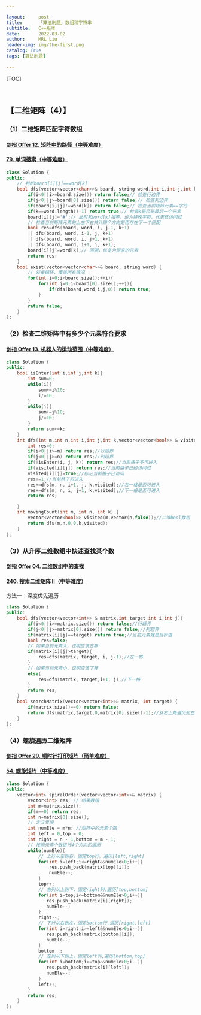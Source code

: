 ```yaml
---

layout:     post
title:      「算法刷题」数组和字符串
subtitle:   C++版本
date:       2022-03-02
author:     MRL Liu
header-img: img/the-first.png
catalog: True
tags: [算法刷题]
   
---
```


[TOC]

​      

## 【二维矩阵（4）】

### （1）二维矩阵匹配字符数组

#### [剑指 Offer 12. 矩阵中的路径（中等难度）](https://leetcode-cn.com/problems/ju-zhen-zhong-de-lu-jing-lcof/)

#### [79. 单词搜索（中等难度）](https://leetcode-cn.com/problems/word-search/)

```c++
class Solution {
public:
    // 判断board[i][j]==word[k]
    bool dfs(vector<vector<char>>& board, string word,int i,int j,int k){
        if(i<0||i>=board.size()) return false;// 检查行边界
        if(j<0||j>=board[0].size()) return false;// 检查列边界
        if(board[i][j]!=word[k]) return false;// 检查当前矩阵元素==字符
        if(k==word.length()-1) return true;// 检查k是否是最后一个元素
        board[i][j]='#';// 此时和word[k]相等，设为特殊字符，代表已访问过
        // 检查当前矩阵元素的上左下右共计四个方向是否存在下一个匹配
        bool res=dfs(board, word, i, j-1, k+1)
        || dfs(board, word, i-1, j, k+1)
        || dfs(board, word, i, j+1, k+1)
        || dfs(board, word, i+1, j, k+1);
        board[i][j]=word[k];// 回溯，修复为原来的元素
        return res;
    }
    bool exist(vector<vector<char>>& board, string word) {
        // 双重循环，覆盖所有情况
        for(int i=0;i<board.size();++i){
            for(int j=0;j<board[0].size();++j){
                if(dfs(board,word,i,j,0)) return true;
            }
        }
        return false;
    }
};
```

### （2）检查二维矩阵中有多少个元素符合要求

#### [剑指 Offer 13. 机器人的运动范围（中等难度）](https://leetcode-cn.com/problems/ji-qi-ren-de-yun-dong-fan-wei-lcof/)

```c++
class Solution {
public:
    bool isEnter(int i,int j,int k){
        int sum=0;
        while(i){
            sum+=i%10;
            i/=10;
        }
        while(j){
            sum+=j%10;
            j/=10;
        }
        return sum<=k;
    }
    int dfs(int m,int n,int i,int j,int k,vector<vector<bool>> & visited){
        int res=0;
        if(i<0||i>=m) return res;//行超界
        if(j<0||j>=n) return res;//列超界
        if(!isEnter(i, j, k)) return res;//当前格子不可进入
        if(visited[i][j]) return res;//当前格子已经访问过
        visited[i][j]=true;//标记当前格子已访问
        res+=1;//当前格子可进入
        res+=dfs(m, n, i+1, j, k,visited);//右一格是否可进入
        res+=dfs(m, n, i, j+1, k,visited);//下一格是否可进入
        return res;

    }
    int movingCount(int m, int n, int k) {
        vector<vector<bool>> visited(m,vector(n,false));//二维bool数组
        return dfs(m,n,0,0,k,visited);
    }
};
```

### （3）从升序二维数组中快速查找某个数

#### [剑指 Offer 04. 二维数组中的查找](https://leetcode-cn.com/problems/er-wei-shu-zu-zhong-de-cha-zhao-lcof/)

#### [240. 搜索二维矩阵 II（中等难度）](https://leetcode-cn.com/problems/search-a-2d-matrix-ii/)

方法一：深度优先遍历

```C++
class Solution {
public:
    bool dfs(vector<vector<int>> & matrix,int target,int i,int j){
        if(i<0||i>=matrix.size()) return false;//行超界
        if(j<0||j>=matrix[0].size()) return false;//列超界
        if(matrix[i][j]==target) return true;//当前元素就是目标值
        bool res=false;
        // 如果当前元素大，说明应该左移
        if(matrix[i][j]>target){
            res=dfs(matrix, target, i, j-1);//左一格
        }
        // 如果当前元素小，说明应该下移
        else{
            res=dfs(matrix, target,i+1, j);//下一格
        }
        return res;
    }
    bool searchMatrix(vector<vector<int>>& matrix, int target) {
        if(matrix.size()==0) return false;
        return dfs(matrix,target,0,matrix[0].size()-1);//从右上角遍历到左下角
    }
};
```

### （4）螺旋遍历二维矩阵

#### [剑指 Offer 29. 顺时针打印矩阵（简单难度）](https://leetcode-cn.com/problems/shun-shi-zhen-da-yin-ju-zhen-lcof/)

#### [54. 螺旋矩阵（中等难度）](https://leetcode-cn.com/problems/spiral-matrix/)

```c++
class Solution {
public:
    vector<int> spiralOrder(vector<vector<int>>& matrix) {
        vector<int> res; // 结果数组
        int m=matrix.size();
        if(m==0) return res;
        int n=matrix[0].size();
        // 定义界限
        int numEle = m*n; //矩阵中的元素个数
        int left = 0,top = 0;
        int right = n - 1,bottom = m - 1;
        // 按照元素个数进行4个方向的遍历
        while(numEle){
            // 上行从左到右，固定top行，遍历[left,right]
            for(int i=left;i<=right&&numEle>0;i++){
                res.push_back(matrix[top][i]);
                numEle--;
            }
            top++;
            // 右列从上到下，固定right列,遍历[top,bottom]
            for(int i=top;i<=bottom&&numEle>0;i++){
               res.push_back(matrix[i][right]);
               numEle--;
            } 
            right--;
            // 下行从右到左，固定bottom行,遍历[right,left]
            for(int i=right;i>=left&&numEle>0;i--){
               res.push_back(matrix[bottom][i]);
               numEle--;
            } 
            bottom--;
            // 左列从下到上，固定left列,遍历[bottom,top]
            for(int i=bottom;i>=top&&numEle>0;i--){
               res.push_back(matrix[i][left]);
               numEle--;
            } 
            left++;
        }
        return res;
    }
};
```
